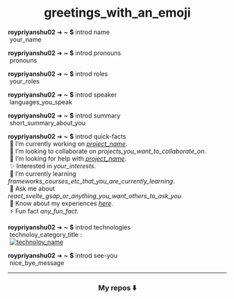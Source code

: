 <h1 align="center">greetings_with_an_emoji</h1>

**roypriyanshu02** ➜ **~** **$** introd name \
&nbsp;your_name

**roypriyanshu02** ➜ **~** **$** introd pronouns \
&nbsp;pronouns

**roypriyanshu02** ➜ **~** **$** introd roles \
&nbsp;your_roles

**roypriyanshu02** ➜ **~** **$** introd speaker \
&nbsp;languages_you_speak

**roypriyanshu02** ➜ **~** **$** introd summary \
&nbsp;short_summary_about_you

**roypriyanshu02** ➜ **~** **$** introd quick-facts \
&nbsp;🔭 I’m currently working on *[project_name](#project_link)*. \
&nbsp;👯 I’m looking to collaborate on *projects_you_want_to_collaborate_on*. \
&nbsp;🤝 I’m looking for help with *[project_name](#project_link)*. \
&nbsp;✨ Interested in *your_interests*. \
&nbsp;🌱 I’m currently learning *frameworks_courses_etc_that_you_are_currently_learning*. \
&nbsp;💬 Ask me about *react_svelte_gsap_or_anything_you_want_others_to_ask_you*. \
&nbsp;📄 Know about my experiences *[here](#your_resume_link)*. \
&nbsp;⚡ Fun fact *any_fun_fact*.

**roypriyanshu02** ➜ **~** **$** introd technologies \
&nbsp;technoloy_category_title : \
&nbsp;[![technoloy_name](https://shields.io/badge/---?logo=technoloy_name&style=social&logoColor=technoloy_brand_color_in_hex_code "technoloy_name")](#)

**roypriyanshu02** ➜ **~** **$** introd see-you \
&nbsp;nice_bye_message

---

<!-- Add github addons and plugin here -->

<h3 align="center">My repos ⬇️</h3>

<!-- Here is a curated list of some awesome GitHub Profile READMEs, addons and tutorials : https://github.com/abhisheknaiidu/awesome-github-profile-readme -->